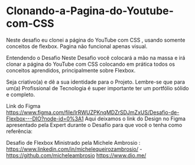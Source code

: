 # Clonando-a-Pagina-do-Youtube-com-CSS
Neste desafio eu clonei a página do YouTube com CSS , usando somente conceitos de flexbox. Pagina não funcional apenas visual.

Entendendo o Desafio
Neste Desafio você colocará a mão na massa e irá clonar a página do YouTube com CSS colocando em prática todos os conceitos aprendidos, principalmente sobre Flexbox.
 
Seja criativo(a) e dê a sua identidade para o Projeto. Lembre-se que para um(a) Profissional de Tecnologia é super importante ter um portfólio sólido e completo.
 
Link do Figma https://www.figma.com/file/lrRWUZPKnqMDZrSDJmZxUS/Desafio-de-Flexbox---DIO?node-id=0%3A1
Aqui deixamos o link do Design no Figma apresentado pela Expert durante o Desafio para que você o tenha como referência:

Desafio de Flexbox
Ministrado pela Michele Ambrosio : https://www.linkedin.com/in/michelequeirozambrosio/ - https://github.com/micheleambrosio
https://www.dio.me/
